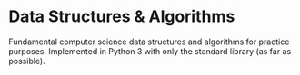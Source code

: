 # Data Structures & Algorithms

Fundamental computer science data structures and algorithms for practice purposes. Implemented in Python 3 with only the standard library (as far as possible).
